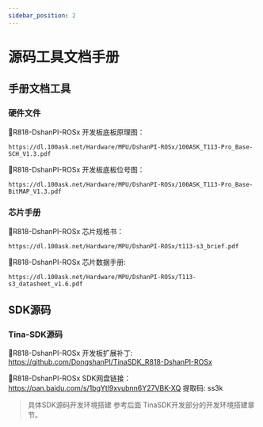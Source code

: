 ```yaml
---
sidebar_position: 2
---
```

# 源码工具文档手册

## 手册文档工具

### 硬件文件

📙R818-DshanPI-ROSx 开发板底板原理图：

    https://dl.100ask.net/Hardware/MPU/DshanPI-ROSx/100ASK_T113-Pro_Base-SCH_V1.3.pdf

📙R818-DshanPI-ROSx 开发板底板位号图：

    https://dl.100ask.net/Hardware/MPU/DshanPI-ROSx/100ASK_T113-Pro_Base-BitMAP_V1.3.pdf

### 芯片手册

📙R818-DshanPI-ROSx 芯片规格书：

    https://dl.100ask.net/Hardware/MPU/DshanPI-ROSx/t113-s3_brief.pdf

📙R818-DshanPI-ROSx 芯片数据手册:

    https://dl.100ask.net/Hardware/MPU/DshanPI-ROSx/T113-s3_datasheet_v1.6.pdf

## SDK源码

### Tina-SDK源码

📙R818-DshanPI-ROSx 开发板扩展补丁:  https://github.com/DongshanPI/TinaSDK_R818-DshanPI-ROSx

📙R818-DshanPI-ROSx SDK网盘链接： https://pan.baidu.com/s/1bgYtl9xvubnn6Y27VBK-XQ 提取码: ss3k 


> 具体SDK源码开发环境搭建 参考后面 TinaSDK开发部分的开发环境搭建章节。